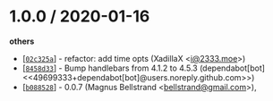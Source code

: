 
1.0.0 / 2020-01-16
==================

**others**
  * [[`02c325a`](http://github.com/NBUT-Developers/totp-generator/commit/02c325a7ec3fccf0b7d4f169da3a4cdac7285945)] - refactor: add time opts (XadillaX <<i@2333.moe>>)
  * [[`8458d33`](http://github.com/NBUT-Developers/totp-generator/commit/8458d33367004ac19365e9c83b32bcc1f1d78a71)] - Bump handlebars from 4.1.2 to 4.5.3 (dependabot[bot] <<49699333+dependabot[bot]@users.noreply.github.com>>)
  * [[`b088528`](http://github.com/NBUT-Developers/totp-generator/commit/b0885281297391e0dfbded7ce5f5a3452f0dbe87)] - 0.0.7 (Magnus Bellstrand <<bellstrand@gmail.com>>),
